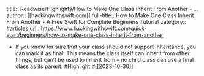 title:: Readwise/Highlights/How to Make One Class Inherit From Another - ...
author:: [[hackingwithswift.com]]
full-title:: How to Make One Class Inherit From Another - A Free Swift for Complete Beginners Tutorial
category:: #articles
url:: https://www.hackingwithswift.com/quick-start/beginners/how-to-make-one-class-inherit-from-another

- If you know for sure that your class should not support inheritance, you can mark it as final. This means the class itself can inherit from other things, but can’t be used to inherit from – no child class can use a final class as its parent. #Highlight #[[2023-10-30]]